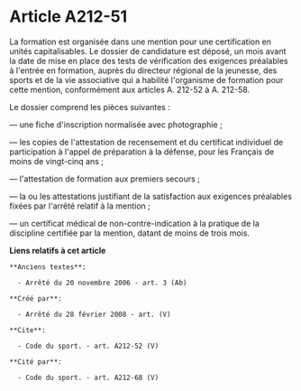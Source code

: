 # Article A212-51

La formation est organisée dans une mention pour une certification en unités capitalisables. Le dossier de candidature est
déposé, un mois avant la date de mise en place des tests de vérification des exigences préalables à l'entrée en formation,
auprès du directeur régional de la jeunesse, des sports et de la vie associative qui a habilité l'organisme de formation pour
cette mention, conformément aux articles A. 212-52 à A. 212-58. 

Le dossier comprend les pièces suivantes : 

― une fiche d'inscription normalisée avec photographie ; 

― les copies de l'attestation de recensement et du certificat individuel de participation à l'appel de préparation à la
défense, pour les Français de moins de vingt-cinq ans ; 

― l'attestation de formation aux premiers secours ; 

― la ou les attestations justifiant de la satisfaction aux exigences préalables fixées par l'arrêté relatif à la mention ; 

― un certificat médical de non-contre-indication à la pratique de la discipline certifiée par la mention, datant de moins de
trois mois.

**Liens relatifs à cet article**

	**Anciens textes**:

	  - Arrêté du 20 novembre 2006 - art. 3 (Ab)

	**Créé par**:

	  - Arrêté du 28 février 2008 - art. (V)

	**Cite**:

	  - Code du sport. - art. A212-52 (V)

	**Cité par**:

	  - Code du sport. - art. A212-68 (V)
